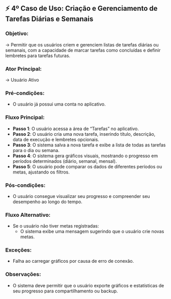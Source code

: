 ## ⚡ **4º Caso de Uso**: Criação e Gerenciamento de Tarefas Diárias e Semanais
### Objetivo: 
→ Permitir que os usuários criem e gerenciem listas de tarefas diárias ou semanais, com a capacidade de marcar tarefas como concluídas e definir lembretes para tarefas futuras.

### Ator Principal:
→ Usuário Ativo

### Pré-condições:
- O usuário já possui uma conta no aplicativo.

### Fluxo Principal:
- **Passo 1**: O usuário acessa a área de “Tarefas” no aplicativo.
- **Passo 2**: O usuário cria uma nova tarefa, inserindo título, descrição, data de execução e lembretes opcionais.
- **Passo 3**: O sistema salva a nova tarefa e exibe a lista de todas as tarefas para o dia ou semana.
- **Passo 4**:  O sistema gera gráficos visuais, mostrando o progresso em períodos determinados (diário, semanal, mensal).
- **Passo 5**: O usuário pode comparar os dados de diferentes períodos ou metas, ajustando os filtros.

### Pós-condições:
- O usuário consegue visualizar seu progresso e compreender seu desempenho ao longo do tempo.

### Fluxo Alternativo:
- Se o usuário não tiver metas registradas:
   -  O sistema exibe uma mensagem sugerindo que o usuário crie novas metas.

### Exceções:
- Falha ao carregar gráficos por causa de erro de conexão.

### Observações:
- O sistema deve permitir que o usuário exporte gráficos e estatísticas de seu progresso para compartilhamento ou backup.
